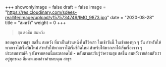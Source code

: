 +++
showonlyimage = false
draft = false
image = "https://res.cloudinary.com/sdees-reallife/image/upload/v1575734749/IMG_9873.jpg"
date = "2020-08-28"
title = "สมหวัง"
weight = 0
+++
> สุข สดชื่น สมหวัง

ขอบคุณความสุข สดชื่น สมหวัง ที่มาเป็นส่วนหนึ่งในชีวิตเรา ในเช้าวันนี้ ในเช้าของทุก ๆ วัน สำหรับให้พวกเราได้เริ่มวันใหม่ สำหรับให้พวกเราได้เริ่มชีวิตใหม่ สำหรับให้พวกเราได้เริ่มเรื่องราว ๆ ประสบการณ์ดี ๆ นับจากตอนนี้และตลอดไป - หลับตาและรับรู้ว่าความสุข สดชื่น สมหวังรายล้อมตัวเราอยู่ทุกขณะ ลืมตาและกล่าวคำขอบคุณ สาธุฯ
